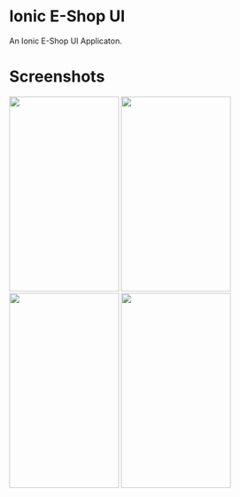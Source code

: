 # Ionic E-Shop UI
An Ionic E-Shop UI Applicaton.



# Screenshots

<img src="https://github.com/thgeorge-se/Ionic_RoyaltyApp/blob/master/Screenshots/Screenshot%201.jpg" width="198" height="352" /> <img src="https://github.com/thgeorge-se/Ionic_RoyaltyApp/blob/master/Screenshots/Screenshot%202.jpg" width="198" height="352" /> <img src="https://github.com/thgeorge-se/Ionic_RoyaltyApp/blob/master/Screenshots/Screenshot%203.jpg" width="198" height="352" /> <img src="https://github.com/thgeorge-se/Ionic_RoyaltyApp/blob/master/Screenshots/Screenshot%204.jpg" width="198" height="352" /> 

